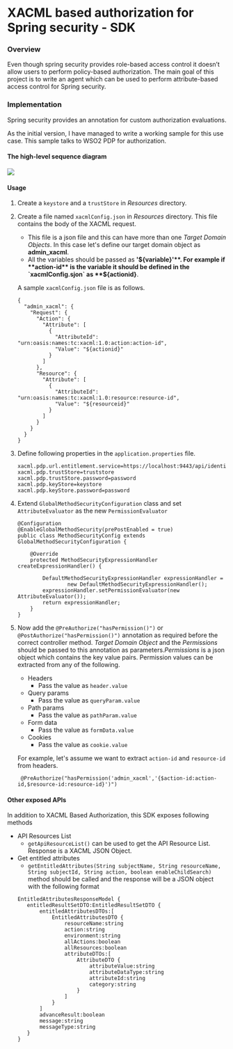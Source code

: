 # XACML based authorization for Spring security - SDK

### Overview

Even though spring security provides role-based access control it doesn’t allow users to perform policy-based authorization. The main goal of this project is to write an agent which can be used to perform attribute-based access control for Spring security. 

### Implementation

Spring security provides an annotation for custom authorization evaluations.

As the initial version, I have managed to write a working sample for this use case. This sample talks to WSO2 PDP for authorization.

#### The high-level sequence diagram


![](https://i.imgur.com/SxcnSeE.png)


#### Usage

1. Create a `keystore` and a `trustStore` in *Resources* directory.
2. Create a file named `xacmlConfig.json` in *Resources* directory. This file contains the body of the XACML request.
     * This file is a json file and this can have more than one *Target Domain Objects*. In this case let's define our target domain object as **admin_xacml**.
     * All the variables should be passed as **'${variable}'**. For example if **action-id** is the variable it should be defined in the `xacmlConfig.sjon` as **${actionid}**.
            
     A sample `xacmlConfig.json` file is as follows.
     ````
     {
       "admin_xacml": {
         "Request": {
           "Action": {
             "Attribute": [
               {
                 "AttributeId": "urn:oasis:names:tc:xacml:1.0:action:action-id",
                 "Value": "${actionid}"
               }
             ]
           },
           "Resource": {
             "Attribute": [
               {
                 "AttributeId": "urn:oasis:names:tc:xacml:1.0:resource:resource-id",
                 "Value": "${resourceid}"
               }
             ]
           }
         }
       }
     }
     ````
      
3. Define following properties in the `application.properties` file.
   ```
   xacml.pdp.url.entitlement.service=https://localhost:9443/api/identity/entitlement/decision
   xacml.pdp.trustStore=truststore
   xacml.pdp.trustStore.password=password
   xacml.pdp.keyStore=keystore
   xacml.pdp.keyStore.password=password
   ```          
4. Extend `GlobalMethodSecurityConfiguration` class and set `AttributeEvaluator` as the new `PermissionEvaluator`
    ```
    @Configuration
    @EnableGlobalMethodSecurity(prePostEnabled = true)
    public class MethodSecurityConfig extends GlobalMethodSecurityConfiguration {
    
        @Override
        protected MethodSecurityExpressionHandler createExpressionHandler() {
    
            DefaultMethodSecurityExpressionHandler expressionHandler =
                    new DefaultMethodSecurityExpressionHandler();
            expressionHandler.setPermissionEvaluator(new AttributeEvaluator());
            return expressionHandler;
        }
    }
    ```
5. Now add the `@PreAuthorize("hasPermission()")` or `@PostAuthorize("hasPermission()")` annotation as required before the correct controller method. 
*Target Domain Object* and the *Permissions* should be passed to this annotation as parameters.*Permissions* is a json object which contains the key value pairs. 
Permission values can be extracted from any of the following.
     - Headers
        - Pass the value as `header.value`
     - Query params
        - Pass the value as `queryParam.value`
     - Path params
        - Pass the value as `pathParam.value`
     - Form data
        - Pass the value as `formData.value`
     - Cookies 
        - Pass the value as `cookie.value`
 
    For example, let's assume we want to extract `action-id` and `resource-id` from headers.       
   ```
    @PreAuthorize("hasPermission('admin_xacml','{$action-id:action-id,$resource-id:resource-id}')")
    ```

#### Other exposed APIs
In addition to XACML Based Authorization, this SDK exposes following methods 

   - API Resources List
     - `getApiResourceList()` can be used to get the API Resource List. Response is a XACML JSON Object.
   - Get entitled attributes
     - `getEntitledAttributes(String subjectName, String resourceName, String subjectId, String action, boolean enableChildSearch)` method
     should be called and the response will be a JSON object with the following format
     ```
     EntitledAttributesResponseModel {
     	entitledResultSetDTO:EntitledResultSetDTO {
     		entitledAttributesDTOs:[
     			EntitledAttributesDTO {
     				resourceName:string
     				action:string
     				environment:string
     				allActions:boolean
     				allResources:boolean
     				attributeDTOs:[
     					AttributeDTO {
     						attributeValue:string
     						attributeDataType:string
     						attributeId:string
     						category:string
     					}
     				]
     			}
     		]
     		advanceResult:boolean
     		message:string
     		messageType:string
     	}
     }
     ```